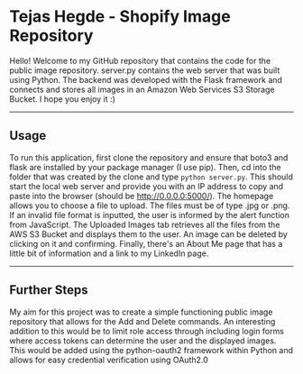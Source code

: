 # Tejas Hegde - Shopify Image Repository

Hello! Welcome to my GitHub repository that contains the code for the public image repository. server.py contains the web server 
that was built using Python. The backend was developed with the Flask framework and connects and stores all images in an Amazon
Web Services S3 Storage Bucket. I hope you enjoy it :)


**********************************************************************************************************************************


## Usage

To run this application, first clone the repository and ensure that boto3 and flask are installed by your package manager (I use
pip). Then, cd into the folder that was created by the clone and type `python server.py`. This should start the local web server
and provide you with an IP address to copy and paste into the browser (should be http://0.0.0.0:5000/). The homepage allows you
to choose a file to upload. The files must be of type .jpg or .png. If an invalid file format is inputted, the user is informed
by the alert function from JavaScript. The Uploaded Images tab retrieves all the files from the AWS S3 Bucket and displays them
to the user. An image can be deleted by clicking on it and confirming. Finally, there's an About Me page that has a little bit
of information and a link to my LinkedIn page.


**********************************************************************************************************************************


## Further Steps

My aim for this project was to create a simple functioning public image repository that allows for the Add and Delete commands.
An interesting addition to this would be to limit role access through including login forms where access tokens can determine the
user and the displayed images. This would be added using the python-oauth2 framework within Python and allows for easy credential
verification using OAuth2.0
